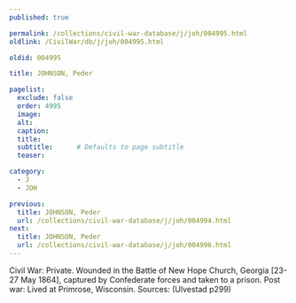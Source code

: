 ```yaml
---
published: true

permalink: /collections/civil-war-database/j/joh/004995.html
oldlink: /CivilWar/db/j/joh/004995.html

oldid: 004995

title: JOHNSON, Peder

pagelist:
  exclude: false
  order: 4995
  image: 
  alt:
  caption:
  title:
  subtitle:      # Defaults to page subtitle
  teaser:

category: 
  - J 
  - JOH

previous:
  title: JOHNSON, Peder
  url: /collections/civil-war-database/j/joh/004994.html  
next:
  title: JOHNSON, Peder
  url: /collections/civil-war-database/j/joh/004996.html   
---
```

Civil War: Private. Wounded in the Battle of New Hope Church, Georgia [23-27 May 1864], captured by Confederate forces and taken to a prison. Post war: Lived at Primrose, Wisconsin. Sources: (Ulvestad p299)